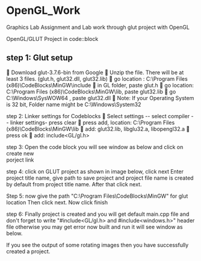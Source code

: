 # OpenGL_Work
 Graphics Lab Assignment and Lab work through glut project with OpenGL

OpenGL/GLUT Project in code::block

## step 1: Glut setup <br>
	Download glut-3.7.6-bin from Google 
	Unzip the file. There will be at least 3 files. (glut.h, glut32.dll, glut32.lib)
	go location : C:\Program Files (x86)\CodeBlocks\MinGW\include
	in GL folder, paste glut.h
	go location: C:\Program Files (x86)\CodeBlocks\MinGW\lib, paste glut32.lib
	go C:\Windows\SysWOW64 , paste glut32.dll
	Note: If your Operating System is 32 bit, Folder name might be C:\Windows\System32

step 2:  Linker settings for Codeblocks
	Select settings -- select compiler -- linker settings-  press clear
	press add, location: C:\Program Files (x86)\CodeBlocks\MinGW\lib
	add: glut32.lib, libglu32.a, libopengl32.a
	press ok
	add: include<GL/gl.h>

step 3:
 Open the code block you will see window as below and click on create new  
 porject link

step 4:
click on GLUT project as shown in image below, click next
Enter project title name, give path to save project and project file name is created by default from project title name.
After that click next.

Step 5:
now give the path "C:\Program Files\CodeBlocks\MinGW" for glut location
Then click next.
Now click finish

step 6:
Finally project is created and you will get default main.cpp file and don't forget to write  "#include<GL/gl.h> and #include<windows.h>" header file otherwise you may get error now built and run it will see window as below.

 
If you see the output of some rotating images then you have successfully created a project.
